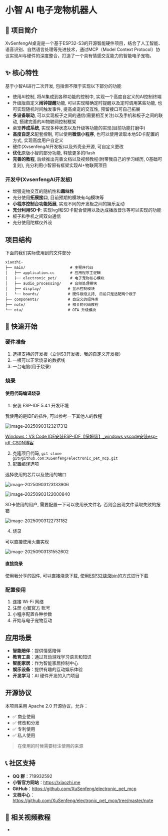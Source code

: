 # 小智 AI 电子宠物机器人

## 🎯 项目简介

XvSenfengAI桌宠是一个基于ESP32-S3的开源智能硬件项目，结合了人工智能、语音识别、自然语言处理等先进技术，通过MCP（Model Context Protocol）协议实现AI与硬件的深度整合，打造了一个具有情感交互能力的智能电子宠物。

## ✨ 核心特性

基于小智AI进行二次开发, 包括但不限于实现以下部分的功能

+ 使用AI控制, 将AI集成到各种功能的控制中, 实现一个高度自定义的AI控制终端
+ 升级版自定义**闹钟提醒**功能, 可以实现精确定时提醒以及定时调用某些功能, 也可实现随机时间触发事件, 提高桌宠的交互性, 预留接口可自己拓展
+ **多设备联动**, 可以实现板子之间的通信(需要相互关注)以及手机和板子之间的联动, 搭建完善的AI物联网控制框架
+ 桌宠**养成系统**, 实现多种状态以及升级等功能的实现(目前功能打磨中)
+ **高度自定义**配套控制, 可以使用**微信小程序**, 也可以使用读取本地SD卡配置的方式, 实现高度用户自定义
+ 硬件(XvsenfengAI开发板)以及外壳全开源, 可自定义更改
+ **优化**原版小智的部分功能, 释放更多的flash
+ **完善的教程**, 后续推出完善文档以及视频教程(附带我自己的学习经历, 0基础可复刻), 充分利用小智原有框架实现AI+物联网项目

### 开发中(XvsenfengAI开发板)

+ 增强宠物交互的随机性和**趣味性**
+ 充分使用**拓展接口**, 目前预期的模块有4g模块等
+ **小程序控制台功能拓展**, 实现不同的开发板之间的娱乐互动
+ **充分利用SD卡**: 实现lvgl和SD卡配合使用以及达成播放音乐等可以实现的功能
+ 板子和手机之间双向通信
+ 充分使用陀螺仪外设

## 项目结构

下面的我们实际使用到的文件部分

```
xiaozhi-
├── main/                    # 主程序代码
│   ├── application.cc       # 应用程序主逻辑
│   ├── electronic_pet/      # 电子宠物核心模块
│   ├── audio_processing/    # 音频处理模块
│   ├── display/            # 显示控制模块
│   └── boards/             # 硬件板级支持, 目前只是适配两个板子
├── components/             # 自定义的组件库
├── note/                   # 相关的代码教程
└── ota/                    # OTA 升级模块
```

## 🚀 快速开始

### 硬件准备
1. 选择支持的开发板（立创S3开发板、我的自定义开发板）
2. 一根可以正常烧录的数据线
3. 一台电脑(用于烧录)

### 烧录

#### 使用代码编译烧录

1. 安装 ESP-IDF 5.4.1 开发环境

我使用的是IDF的插件, 可以参考一下其他人的教程

![image-20250903123217312](https://picture-01-1316374204.cos.ap-beijing.myqcloud.com/lenovo-picture/202509031232361.png)

[Windows：VS Code IDE安装ESP-IDF【保姆级】_windows vscode安装esp-idf-CSDN博客](https://blog.csdn.net/zsyf33078/article/details/133834900)

2. 克隆项目代码, `git clone git@github.com:XuSenfeng/electronic_pet_mcp.git`
3. 配置编译选项

选择使用的芯片以及使用的端口

![image-20250903123133906](https://picture-01-1316374204.cos.ap-beijing.myqcloud.com/lenovo-picture/202509031231967.png)

![image-20250903122000840](https://picture-01-1316374204.cos.ap-beijing.myqcloud.com/lenovo-picture/202509031220987.png)

SD卡使用的用户, 需要配置一下可以使用长文件名. 否则会出现文件读取失败的报错

![image-20250903122731182](https://picture-01-1316374204.cos.ap-beijing.myqcloud.com/lenovo-picture/202509031227330.png)

4. 烧录

可以直接使用火苗实现

![image-20250903131552602](https://picture-01-1316374204.cos.ap-beijing.myqcloud.com/lenovo-picture/202509031315639.png)

#### 直接烧录

使用我分享的固件, 可以直接烧录下载, 使用[ESP32烧录bin](https://blog.csdn.net/Mark_md/article/details/123413873)的方式进行下载

### 配置使用
1. 连接 Wi-Fi 网络
2. 注册 [小智官方](xiaozhi.me) 账号
3. 小程序配置各种参数
4. 开始与电子宠物互动

## 应用场景

- **智能陪伴**：提供情感陪伴
- **教育工具**：通过互动游戏学习语言和知识
- **智能家居**：作为智能家居控制中心
- **娱乐设备**：提供有趣的互动娱乐体验
- **开发学习**：AI 硬件开发的入门项目

## 开源协议

本项目采用 Apache 2.0 开源协议，允许：
- ✅ 商业使用
- ✅ 修改和分发
- ✅ 专利使用
- ✅ 私人使用

> 在使用的时候需要标注使用的来源

## 📞 社区支持

- **QQ 群**：719932592
- **小智官方网站**：https://xiaozhi.me
- **GitHub**：https://github.com/XuSenfeng/electronic_pet_mcp
- **文档中心**：https://github.com/XuSenfeng/electronic_pet_mcp/tree/master/note

## 🎥 相关视频教程

- 
